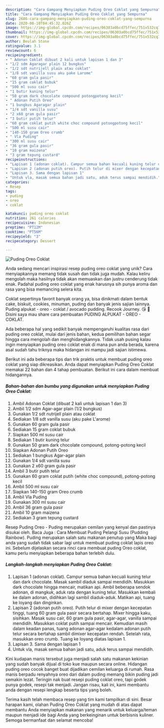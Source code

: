 ```yaml
---
description: "Cara Gampang Menyiapkan Puding Oreo Coklat yang Sempurna"
title: "Cara Gampang Menyiapkan Puding Oreo Coklat yang Sempurna"
slug: 2686-cara-gampang-menyiapkan-puding-oreo-coklat-yang-sempurna
date: 2020-08-10T04:45:32.026Z
image: https://img-global.cpcdn.com/recipes/06303a0bcd75ffec/751x532cq70/puding-oreo-coklat-foto-resep-utama.jpg
thumbnail: https://img-global.cpcdn.com/recipes/06303a0bcd75ffec/751x532cq70/puding-oreo-coklat-foto-resep-utama.jpg
cover: https://img-global.cpcdn.com/recipes/06303a0bcd75ffec/751x532cq70/puding-oreo-coklat-foto-resep-utama.jpg
author: Beulah Stone
ratingvalue: 3.1
reviewcount: 6
recipeingredient:
- " Adonan Coklat dibuat 2 kali untuk lapisan 1 dan 3"
- "1/2 sdm Agaragar plain 12 bungkus"
- "1/2 sdt nutrijell plain atau coklat"
- "1/8 sdt vanilla susu aku pake Larome"
- "60 gram gula pasir"
- "15 gram coklat bubuk"
- "500 ml susu cair"
- "1 butir kuning telur"
- "50 gram dark chocolate compound potongpotong kecil"
- " Adonan Putih Oreo"
- "1 bungkus Agaragar plain"
- "1/4 sdt vanilla susu"
- "2 x60 gram gula pasir"
- "3 butir putih telur"
- "60 gram coklat putih white choc compound potongpotong kecil"
- "500 ml susu cair"
- "140-150 gram Oreo crumb"
- " Vla Puding"
- "300 ml susu cair"
- "36 gram gula pasir"
- "10 gram maizena"
- "3 gram tepung custard"
recipeinstructions:
- "Lapisan 1 (adonan coklat). Campur semua bahan kecuali kuning telur dan dark chocolate. Masak sambil diaduk sampai mendidih. Masukkan dark chocolate hingga mencair, matikan api. Ambil beberapa sendok adonan, di mangkuk, aduk rata dengan kuning telur. Masukkan kembali ke dalam adonan, didihkan lagi sambil diaduk-aduk. Matikan api, tuang ke loyang dan dinginkan."
- "Lapisan 2 (adonan putih oreo). Putih telur di mixer dengan kecepatan tinggi, tuang 60 gram gula pasir secara bertahap. Mixer hingga kaku, sisihkan. Masak susu cair, 60 gram gula pasir, agar-agar, vanilla sampai mendidih. Masukkan coklat putih sampai mencair. Kemudian masih dalam keadan panas, tuang adonan agar-agar kedalam adonan putih telur secara bertahap sambil dimixer kecepatan rendah. Setelah rata, masukkan oreo crumb. Tuang ke loyang diatas lapisan 1."
- "Lapisan 3. Sama dengan lapisan 1"
- "Untuk vla, masak semua bahan jadi satu, aduk terus sampai mendidih."
categories:
- Resep
tags:
- puding
- oreo
- coklat

katakunci: puding oreo coklat 
nutrition: 261 calories
recipecuisine: Indonesian
preptime: "PT12M"
cooktime: "PT56M"
recipeyield: "3"
recipecategory: Dessert

---
```



![Puding Oreo Coklat](https://img-global.cpcdn.com/recipes/06303a0bcd75ffec/751x532cq70/puding-oreo-coklat-foto-resep-utama.jpg)

Anda sedang mencari inspirasi resep puding oreo coklat yang unik? Cara menyiapkannya memang tidak susah dan tidak juga mudah. Kalau keliru mengolah maka hasilnya tidak akan memuaskan dan justru cenderung tidak enak. Padahal puding oreo coklat yang enak harusnya sih punya aroma dan rasa yang bisa memancing selera kita.

Coklat sepertinya favorit banyak orang ya, bisa dinikmati dalam bentuk cake, biskuit, cookies, minuman, puding dan banyak jenis sajian lainnya. Puding alpukat - oreo - coklat / avocado pudding. Recook Journey. 😘 🌸 Disini saya mau share cara pembuatan PUDING ALPUKAT - OREO - COKLAT.

Ada beberapa hal yang sedikit banyak mempengaruhi kualitas rasa dari puding oreo coklat, mulai dari jenis bahan, kedua pemilihan bahan segar hingga cara mengolah dan menghidangkannya. Tidak usah pusing kalau ingin menyiapkan puding oreo coklat enak di mana pun anda berada, karena asal sudah tahu triknya maka hidangan ini mampu jadi sajian istimewa.


Berikut ini ada beberapa tips dan trik praktis untuk membuat puding oreo coklat yang siap dikreasikan. Anda dapat menyiapkan Puding Oreo Coklat memakai 22 bahan dan 4 tahap pembuatan. Berikut ini cara dalam membuat hidangannya.

<!--inarticleads1-->

##### Bahan-bahan dan bumbu yang digunakan untuk menyiapkan Puding Oreo Coklat:

1. Ambil  Adonan Coklat (dibuat 2 kali untuk lapisan 1 dan 3)
1. Ambil 1/2 sdm Agar-agar plain (1/2 bungkus)
1. Gunakan 1/2 sdt nutrijell plain atau coklat
1. Sediakan 1/8 sdt vanilla susu (aku pake L&#39;arome)
1. Gunakan 60 gram gula pasir
1. Sediakan 15 gram coklat bubuk
1. Siapkan 500 ml susu cair
1. Sediakan 1 butir kuning telur
1. Gunakan 50 gram dark chocolate compound, potong-potong kecil
1. Siapkan  Adonan Putih Oreo
1. Sediakan 1 bungkus Agar-agar plain
1. Gunakan 1/4 sdt vanilla susu
1. Gunakan 2 x60 gram gula pasir
1. Ambil 3 butir putih telur
1. Gunakan 60 gram coklat putih (white choc compound), potong-potong kecil
1. Ambil 500 ml susu cair
1. Siapkan 140-150 gram Oreo crumb
1. Ambil  Vla Puding
1. Gunakan 300 ml susu cair
1. Ambil 36 gram gula pasir
1. Ambil 10 gram maizena
1. Sediakan 3 gram tepung custard


Resep Puding Oreo - Puding merupakan cemilan yang kenyal dan pastinya disukai oleh. Baca Juga : Cara Membuat Puding Pelangi Susu (Pudding Rainbow). Puding merupakan salah satu makanan penutup yang Maka bagi anda yang sudah tidak sabar lagi untuk membuat puding coklat lapis oreo ini. Sebelum dijelaskan secara rinci cara membuat puding Oreo coklat, kamu perlu menyiapkan beberapa bahan terlebih dulu. 

<!--inarticleads2-->

##### Langkah-langkah menyiapkan Puding Oreo Coklat:

1. Lapisan 1 (adonan coklat). Campur semua bahan kecuali kuning telur dan dark chocolate. Masak sambil diaduk sampai mendidih. Masukkan dark chocolate hingga mencair, matikan api. Ambil beberapa sendok adonan, di mangkuk, aduk rata dengan kuning telur. Masukkan kembali ke dalam adonan, didihkan lagi sambil diaduk-aduk. Matikan api, tuang ke loyang dan dinginkan.
1. Lapisan 2 (adonan putih oreo). Putih telur di mixer dengan kecepatan tinggi, tuang 60 gram gula pasir secara bertahap. Mixer hingga kaku, sisihkan. Masak susu cair, 60 gram gula pasir, agar-agar, vanilla sampai mendidih. Masukkan coklat putih sampai mencair. Kemudian masih dalam keadan panas, tuang adonan agar-agar kedalam adonan putih telur secara bertahap sambil dimixer kecepatan rendah. Setelah rata, masukkan oreo crumb. Tuang ke loyang diatas lapisan 1.
1. Lapisan 3. Sama dengan lapisan 1
1. Untuk vla, masak semua bahan jadi satu, aduk terus sampai mendidih.


Kini kudapan manis tersebut juga menjadi salah satu makanan kekinian yang sudah banyak dijual di toko kue maupun secara online. Hidangan puding oreo cocok banget buat dijadikan cemilan keluarga di rumah. Rasa manis berpadu renyahnya oreo dari dalam puding memang bikin puding jadi semakin lezat. Teringin nak buat resepi puding coklat oreo, tapi godek punya godek, resepi tak menjadi. Jangan risau, kali ini, kami membantu anda dengan resepi lengkap beserta tips yang boleh. 

Terima kasih telah membaca resep yang tim kami tampilkan di sini. Besar harapan kami, olahan Puding Oreo Coklat yang mudah di atas dapat membantu Anda menyiapkan makanan yang menarik untuk keluarga/teman maupun menjadi ide bagi Anda yang berkeinginan untuk berbisnis kuliner. Semoga bermanfaat dan selamat mencoba!
